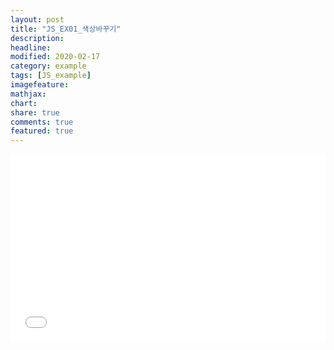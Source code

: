 ```yaml
---
layout: post
title: "JS_EX01_색상바꾸기"
description:
headline:
modified: 2020-02-17
category: example
tags: [JS_example]
imagefeature:
mathjax:
chart:
share: true
comments: true
featured: true
---
```


<div class="code">
<iframe width="100%" height="300" src="//jsfiddle.net/lsh58/9ztmj0cq/26/embedded/js,html,css,result/dark/" allowfullscreen="allowfullscreen" allowpaymentrequest frameborder="0"></iframe>
</div>
